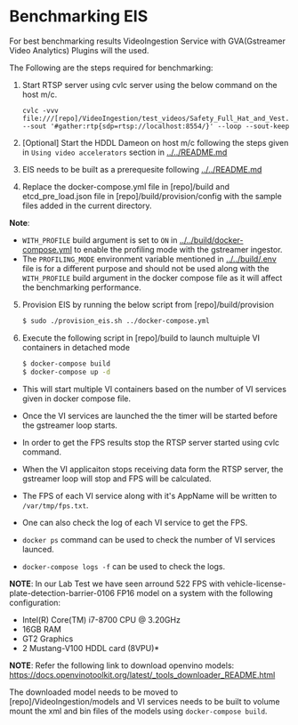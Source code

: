 # Benchmarking EIS

For best benchmarking results VideoIngestion Service with GVA(Gstreamer Video Analytics) Plugins will the used.

The Following are the steps required for benchmarking:

1. Start RTSP server using cvlc server using the below command on the host m/c.

    ```
    cvlc -vvv file:///[repo]/VideoIngestion/test_videos/Safety_Full_Hat_and_Vest.mp4 --sout '#gather:rtp{sdp=rtsp://localhost:8554/}' --loop --sout-keep
    ```
2. [Optional] Start the HDDL Dameon on host m/c following the steps given in `Using video accelerators` section in
 [../../README.md](../../README.md)

3. EIS needs to be built as a prerequesite following [../../README.md](../../README.md)

4. Replace the docker-compose.yml file in [repo]/build and etcd_pre_load.json file in [repo]/build/provision/config with the sample files added in the current directory.

**Note**:
* `WITH_PROFILE` build argument is set to `ON` in [../../build/docker-compose.yml](../../build/docker-compose.yml) to enable the profiling mode  with the gstreamer ingestor.
* The `PROFILING_MODE` environment variable mentioned in [../../build/.env](../../build/.env) file is for a different purpose and should not be used along with the `WITH_PROFILE` build argument in the docker compose file as it will affect the benchmarking performance.

5. Provision EIS by running the below script from [repo]/build/provision

    ```sh
    $ sudo ./provision_eis.sh ../docker-compose.yml
    ```

6. Execute the following script in [repo]/build to launch multuiple VI containers in detached mode

    ```sh
    $ docker-compose build
    $ docker-compose up -d
    ```

* This will start multiple VI containers based on the number of VI services given in docker compose file.
* Once the VI services are launched the the timer will be started before the gstreamer loop starts.
* In order to get the FPS results stop the RTSP server started using cvlc command.
* When the VI applicaiton stops receiving data form the RTSP server, the gstreamer loop will stop and FPS will be calculated.
* The FPS of each VI service along with it's AppName will be written to `/var/tmp/fps.txt`.
* One can also check the log of each VI service to get the FPS.

* `docker ps` command can be used to check the number of VI services launced.
* `docker-compose logs -f` can be used to check the logs.

**NOTE**: In our Lab Test we have seen arround 522 FPS with vehicle-license-plate-detection-barrier-0106 FP16 model on a system
with the following configuration:

* Intel(R) Core(TM) i7-8700 CPU @ 3.20GHz
* 16GB RAM
* GT2 Graphics
* 2 Mustang-V100 HDDL card (8VPU)*

**NOTE**: Refer the following link to download openvino models:
https://docs.openvinotoolkit.org/latest/_tools_downloader_README.html

The downloaded model needs to be moved to [repo]/VideoIngestion/models and VI services needs to be built to volume mount the xml and bin files
of the models using `docker-compose build`.